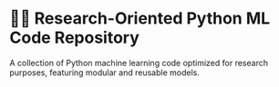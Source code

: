 # 🧑‍💻 Research-Oriented Python ML Code Repository

A collection of Python machine learning code optimized for research purposes, featuring modular and reusable models.


